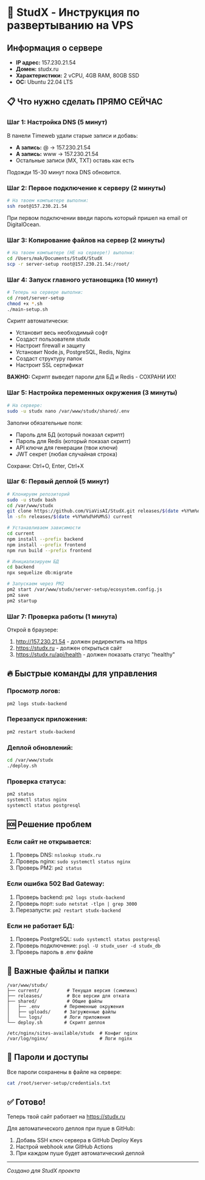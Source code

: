 # 🚀 StudX - Инструкция по развертыванию на VPS

## Информация о сервере
- **IP адрес:** 157.230.21.54  
- **Домен:** studx.ru
- **Характеристики:** 2 vCPU, 4GB RAM, 80GB SSD
- **ОС:** Ubuntu 22.04 LTS

## 📋 Что нужно сделать ПРЯМО СЕЙЧАС

### Шаг 1: Настройка DNS (5 минут)
В панели Timeweb удали старые записи и добавь:
- **A запись:** @ → 157.230.21.54
- **A запись:** www → 157.230.21.54
- Остальные записи (MX, TXT) оставь как есть

Подожди 15-30 минут пока DNS обновится.

### Шаг 2: Первое подключение к серверу (2 минуты)

```bash
# На твоем компьютере выполни:
ssh root@157.230.21.54
```

При первом подключении введи пароль который пришел на email от DigitalOcean.

### Шаг 3: Копирование файлов на сервер (2 минуты)

```bash
# На твоем компьютере (НЕ на сервере!) выполни:
cd /Users/mak/Documents/StudX/StudX
scp -r server-setup root@157.230.21.54:/root/
```

### Шаг 4: Запуск главного установщика (10 минут)

```bash
# Теперь на сервере выполни:
cd /root/server-setup
chmod +x *.sh
./main-setup.sh
```

Скрипт автоматически:
- Установит весь необходимый софт
- Создаст пользователя studx  
- Настроит firewall и защиту
- Установит Node.js, PostgreSQL, Redis, Nginx
- Создаст структуру папок
- Настроит SSL сертификат

**ВАЖНО:** Скрипт выведет пароли для БД и Redis - СОХРАНИ ИХ!

### Шаг 5: Настройка переменных окружения (3 минуты)

```bash
# На сервере:
sudo -u studx nano /var/www/studx/shared/.env
```

Заполни обязательные поля:
- Пароль для БД (который показал скрипт)
- Пароль для Redis (который показал скрипт)  
- API ключи для генерации (твои ключи)
- JWT секрет (любая случайная строка)

Сохрани: Ctrl+O, Enter, Ctrl+X

### Шаг 6: Первый деплой (5 минут)

```bash
# Клонируем репозиторий
sudo -u studx bash
cd /var/www/studx
git clone https://github.com/ViaVisAI/StudX.git releases/$(date +%Y%m%d%H%M%S)
ln -sfn releases/$(date +%Y%m%d%H%M%S) current

# Устанавливаем зависимости
cd current
npm install --prefix backend
npm install --prefix frontend
npm run build --prefix frontend

# Инициализируем БД
cd backend
npx sequelize db:migrate

# Запускаем через PM2
pm2 start /var/www/studx/server-setup/ecosystem.config.js
pm2 save
pm2 startup
```

### Шаг 7: Проверка работы (1 минута)

Открой в браузере:
1. http://157.230.21.54 - должен редиректить на https
2. https://studx.ru - должен открыться сайт
3. https://studx.ru/api/health - должен показать статус "healthy"

## 🔥 Быстрые команды для управления

### Просмотр логов:
```bash
pm2 logs studx-backend
```

### Перезапуск приложения:
```bash
pm2 restart studx-backend
```

### Деплой обновлений:
```bash
cd /var/www/studx
./deploy.sh
```

### Проверка статуса:
```bash
pm2 status
systemctl status nginx
systemctl status postgresql
```

## 🆘 Решение проблем

### Если сайт не открывается:
1. Проверь DNS: `nslookup studx.ru`
2. Проверь nginx: `sudo systemctl status nginx`
3. Проверь PM2: `pm2 status`

### Если ошибка 502 Bad Gateway:
1. Проверь backend: `pm2 logs studx-backend`
2. Проверь порт: `sudo netstat -tlpn | grep 3000`
3. Перезапусти: `pm2 restart studx-backend`

### Если не работает БД:
1. Проверь PostgreSQL: `sudo systemctl status postgresql`
2. Проверь подключение: `psql -U studx_user -d studx_db`
3. Проверь пароль в .env файле

## 📝 Важные файлы и папки

```
/var/www/studx/
├── current/          # Текущая версия (симлинк)
├── releases/         # Все версии для отката
├── shared/           # Общие файлы
│   ├── .env         # Переменные окружения
│   ├── uploads/     # Загруженные файлы
│   └── logs/        # Логи приложения
└── deploy.sh        # Скрипт деплоя

/etc/nginx/sites-available/studx  # Конфиг nginx
/var/log/nginx/                   # Логи nginx
```

## 🔐 Пароли и доступы

Все пароли сохранены в файле на сервере:
```bash
cat /root/server-setup/credentials.txt
```

## ✅ Готово!

Теперь твой сайт работает на https://studx.ru

Для автоматического деплоя при пуше в GitHub:
1. Добавь SSH ключ сервера в GitHub Deploy Keys
2. Настрой webhook или GitHub Actions
3. При каждом пуше будет автоматический деплой

---
*Создано для StudX проекта*
